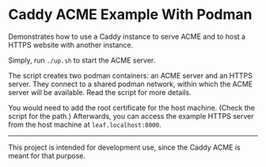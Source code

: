 Caddy ACME Example With Podman
==============================

Demonstrates how to use a Caddy instance to serve ACME and to host a HTTPS website with another instance.

Simply, run `./up.sh` to start the ACME server.

The script creates two podman containers: an ACME server and an HTTPS server.
They connect to a shared podman network, within which the ACME server will be available.
Read the script for more details.

You would need to add the root certificate for the host machine.
(Check the script for the path.)
Afterwards, you can access the example HTTPS server from the host machine at `leaf.localhost:8000`.

---

This project is intended for development use, since the Caddy ACME is meant for that purpose.

